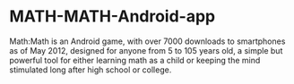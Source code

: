 MATH-MATH-Android-app
=====================

Math:Math is an Android game, with over 7000 downloads to smartphones as of May 2012, designed for anyone from 5 to 105 years old, a simple but powerful tool for either learning math as a child or keeping the mind stimulated long after high school or college.